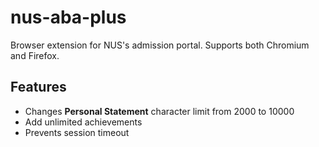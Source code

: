 # nus-aba-plus

Browser extension for NUS's admission portal. Supports both Chromium and Firefox.

## Features

* Changes **Personal Statement** character limit from 2000 to 10000
* Add unlimited achievements
* Prevents session timeout
